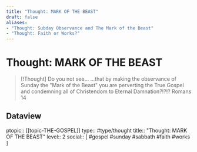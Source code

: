 ```yaml
---
title: "Thought: MARK OF THE BEAST"
draft: false
aliases:
- "Thought: Subday Observance and The Mark of the Beast"
- "Thought: Faith or Works?"
---
```

# Thought: MARK OF THE BEAST
> [!Thought]
> Do you not see...
> ...that by making the observance of Sunday the "Mark of the Beast" you are perverting the True Gospel and condemning all of Christendom to Eternal Damnation?!?!?
> Romans 14

## Dataview
ptopic:: [[topic-THE-GOSPEL]]
type:: #type/thought
title:: "Thought: MARK OF THE BEAST"
level:: 2
social:: [ #gospel #sunday #sabbath #faith #works ]